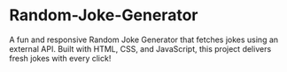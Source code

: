 # Random-Joke-Generator
A fun and responsive Random Joke Generator that fetches jokes using an external API. Built with HTML, CSS, and JavaScript, this project delivers fresh jokes with every click!
